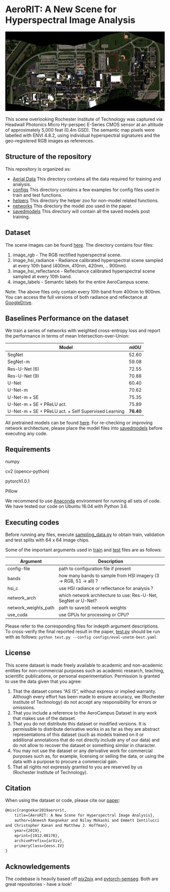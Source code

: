 # AeroRIT: A New Scene for Hyperspectral Image Analysis
<img src="pagecontent/image_rgb.jpg" width="512">

This scene overlooking Rochester Institute of Technology was captured via Headwall Photonics Micro Hy-perspec E-Series CMOS sensor at an altitude of approximately 5,000 feat (0.4m GSD). The semantic map pixels were labelled with ENVI 4.8.2, using individual hyperspectral signatures and the geo-registered RGB images as references. 

## Structure of the repository
This repository is organized as:
* [Aerial Data](/Aerial%20Data/) This directory contains all the data required for training and analysis.
* [configs](/configs/) This directory contains a few examples for config files used in train and test functions.
* [helpers](/helpers/) This directory the helper zoo for non-model related functions.
* [networks](/networks/) This directory the model zoo used in the paper.
* [savedmodels](/savedmodels/) This directory will contain all the saved models post training.

## Dataset

The scene images can be found [here](https://drive.google.com/drive/folders/1yCMqa9uDC_CEGtbnxeWEQCTb-odC2r4c?usp=sharing). The directory contains four files: 
1. image_rgb - The RGB rectified hyperspectral scene.
2. image_hsi_radiance - Radiance calibrated hyperspectral scene sampled at every 10th band (400nm, 410nm, 420nm, .. 900nm).
3. image_hsi_reflectance - Reflectance calibrated hyperspectral scene sampled at every 10th band.
4. image_labels - Semantic labels for the entire AeroCampus scene.

Note: The above files only contain every 10th band from 400nm to 900nm. You can access the full versions of both radiance and reflectance at [GoogleDrive](https://drive.google.com/drive/folders/1FGLXUOKTG3VtFkAzn4lwrDNWKB3b7wEO?usp=drive_link).

## Baselines Performance on the dataset
We train a series of networks with weighted cross-entropy loss and report the performance in terms of mean Intersection-over-Union: 

| Model | mIOU |
| -- | -- |
| SegNet | 52.60 |
| SegNet-m | 59.08 |
| Res-U-Net (6) | 72.55 |
| Res-U-Net (9) | 70.88 |
| U-Net | 60.40 |
| U-Net-m | 70.62 |
| U-Net-m + SE | 75.35 |
| U-Net-m + SE + PReLU act. | 75.89 |
| U-Net-m + SE + PReLU act. + Self Supervised Learning | **76.40** |

All pretrained models can be found [here](https://drive.google.com/drive/folders/1n7hwc4D05OIpmuPSIsuYOrfT4PDFk6tS?usp=sharing). For re-checking or improving network architecture, please place the model files into [savedmodels](/savedmodels/) before executing any code. 

## Requirements

numpy 

cv2 (opencv-python)

pytorch1.0.1

Pillow

We recommend to use [Anaconda](https://www.anaconda.com/distribution/) environment for running all sets of code. We have tested our code on Ubuntu 16.04 with Python 3.6.

## Executing codes

Before running any files, execute [sampling_data.py](/sampling_data.py/) to obtain train, validation and test splits with 64 x 64 image chips. 

Some of the important arguments used in [train](/train.py/) and [test](/test.py/) files are as follows:

| Argument | Description |
| -- | -- |
| config-file | path to configuration file if present |
| bands | how many bands to sample from HSI imagery (3 -> RGB, 51 -> all) ? |
| hsi_c | use HSI radiance or reflectance for analysis ? |
| network_arch | which network architecture to use: Res-U-Net, SegNet or U-Net? |
| network_weights_path | path to save(d) network weights |
| use_cuda | use GPUs for processing or CPU? |

Please refer to the corresponding files for indepth argument descriptions. To cross-verify the final reported result in the paper, [test.py](/test.py/) should be run with as follows:
`python test.py --config configs/eval-unetm-best.yaml`

## License

This scene dataset is made freely available to academic and non-academic entities for non-commercial purposes such as academic research, teaching, scientific publications, or personal experimentation. Permission is granted to use the data given that you agree:
1. That the dataset comes “AS IS”, without express or implied warranty. Although every effort has been made to ensure accuracy, we (Rochester Institute of Technology) do not accept any responsibility for errors or omissions.
2. That you include a reference to the AeroCampus Dataset in any work that makes use of the dataset.
3. That you do not distribute this dataset or modified versions. It is permissible to distribute derivative works in as far as they are abstract representations of this dataset (such as models trained on it or additional annotations that do not directly include any of our data) and do not allow to recover the dataset or something similar in character.
4. You may not use the dataset or any derivative work for commercial purposes such as, for example, licensing or selling the data, or using the data with a purpose to procure a commercial gain.
5. That all rights not expressly granted to you are reserved by us (Rochester Institute of Technology).

## Citation

When using the dataset or code, please cite our [paper](https://arxiv.org/pdf/1912.08178.pdf): 
```
@misc{rangnekar2019aerorit,
    title={AeroRIT: A New Scene for Hyperspectral Image Analysis},
    author={Aneesh Rangnekar and Nilay Mokashi and Emmett Ientilucci and Christopher Kanan and Matthew J. Hoffman},
    year={2019},
    eprint={1912.08178},
    archivePrefix={arXiv},
    primaryClass={eess.IV}
}
```

## Acknowledgements

The codebase is heavily based off [pix2pix](https://github.com/junyanz/pytorch-CycleGAN-and-pix2pix) and [pytorch-semseg](https://github.com/meetshah1995/pytorch-semseg). Both are great repositories - have a look!


